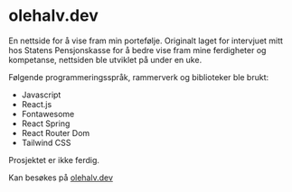 # olehalv.dev

En nettside for å vise fram min portefølje. Originalt laget for intervjuet mitt hos Statens Pensjonskasse for å bedre vise fram mine ferdigheter og kompetanse, nettsiden ble utviklet på under en uke.

Følgende programmeringsspråk, rammerverk og biblioteker ble brukt:
<ul>
  <li>Javascript</li>
  <li>React.js</li>
  <li>Fontawesome</li>
  <li>React Spring</li>
  <li>React Router Dom</li>
  <li>Tailwind CSS</li>
</ul>

Prosjektet er ikke ferdig.

Kan besøkes på <a href="https://olehalv.dev">olehalv.dev</a>
